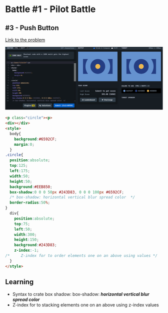 # Battle #1 - Pilot Battle

## #3 - Push Button

[Link to the problem](https://cssbattle.dev/play/3)

![result](./Images/3-push-button.png)

```html
<p class="circle"><p>
<div></div>
<style>
  body{
    background:#6592CF;
    margin:0;
  }
.circle{
  position:absolute;
  top:125;
  left:175;
  width:50;
  height:50;
  background:#EEB850;
  box-shadow:0 0 0 50px #243D83, 0 0 0 100px #6592CF; 
  /* box-shadow: horizontal vertical blur spread color  */
  border-radius:50%;
}
  div{
    position:absolute;
    top:75;
    left:50;
    width:300;
    height:150;
    background:#243D83;
    z-index:-1; 
/*     Z-index for to order elements one on an above using values */
  }
</style>
```
## Learning
- Syntax to crate box shadow: box-shadow: **_horizontal vertical blur spread color_**
- Z-index for to stacking elements one on an above using z-index values